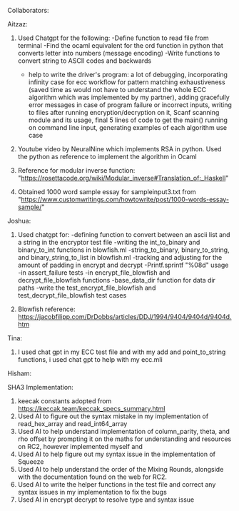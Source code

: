 Collaborators:

Aitzaz:
1) Used Chatgpt for the following:
     -Define function to read file from terminal
     -Find the ocaml equivalent for the ord function in python that converts letter into numbers (message encoding)
     -Write functions to convert string to ASCII codes and backwards
     - help to write the driver's program: a lot of debugging, incorporating infinity case for ecc workflow for pattern matching exhaustiveness (saved time as would not have to understand the whole ECC algorithm which was implemented by my partner), adding gracefully error messages in case of program failure or incorrect inputs, writing to files after running encryption/decryption on it, Scanf scanning module and its usage, final 5 lines of code to get the main() running on command line input, generating examples of each algorithm use case 

2) Youtube video by NeuralNine which implements RSA in python. Used the python as reference to implement the algorithm in Ocaml

3) Reference for modular inverse function: "https://rosettacode.org/wiki/Modular_inverse#Translation_of:_Haskell"

4) Obtained 1000 word sample essay for sampleinput3.txt from "https://www.customwritings.com/howtowrite/post/1000-words-essay-sample/"



Joshua:
1) Used chatgpt for:
     -defining function to convert between an ascii list and a string in the encryptor test file
     -writing the int_to_binary and binary_to_int functions in blowfish.ml
     -string_to_binary, binary_to_string, and binary_string_to_list in blowfish.ml
     -tracking and adjusting for the amount of padding in encrypt and decrypt
     -Printf.sprintf "%08d" usage
     -in assert_failure tests
     -in encrypt_file_blowfish and decrypt_file_blowfish functions
     -base_data_dir function for data dir paths
     -write the test_encrypt_file_blowfish and test_decrypt_file_blowfish test cases

2) Blowfish reference: https://jacobfilipp.com/DrDobbs/articles/DDJ/1994/9404/9404d/9404d.htm


Tina: 
1) I used chat gpt in my ECC test file and with my add and point_to_string functions, i used chat gpt to help with my ecc.mli

Hisham:

SHA3 Implementation:
1) keecak constants adopted from https://keccak.team/keccak_specs_summary.html
2) Used AI to figure out the syntax mistake in my implementation of read_hex_array and read_int64_array
3) Used AI to help understand implementation of column_parity, theta, and rho offset by prompting it on the maths for understanding and resources on RC2, however implemented myself and
4) Used AI to help figure out my syntax issue in the implementation of Squeeze
5) Used AI to help understand the order of the Mixing Rounds, alongside with the documentation found on the web for RC2.
6) Used AI to write the helper functions in the test file and correct any syntax issues in my implementation to fix the bugs
7) Used AI in encrypt decrypt to resolve type and syntax issue
